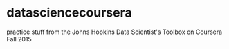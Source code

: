 # datasciencecoursera
practice stuff from the Johns Hopkins Data Scientist's Toolbox on Coursera Fall 2015
